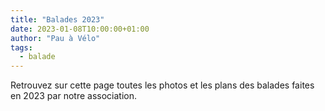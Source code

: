 ```yaml
---
title: "Balades 2023"
date: 2023-01-08T10:00:00+01:00
author: "Pau à Vélo"
tags:
  - balade
---
```

Retrouvez sur cette page toutes les photos et les plans des balades faites en 2023 par notre association.